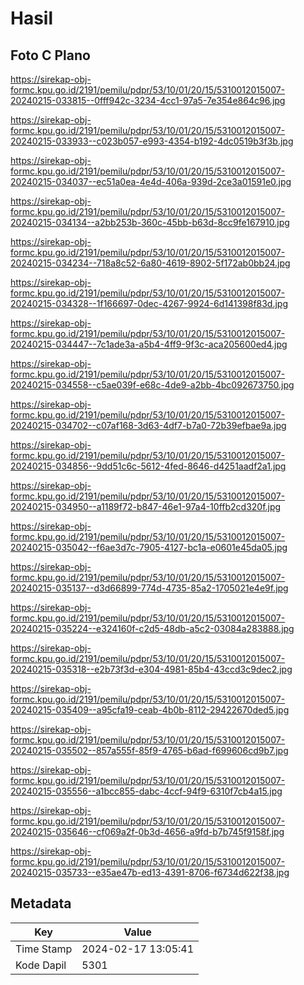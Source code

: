 # Hasil

## Foto C Plano

https://sirekap-obj-formc.kpu.go.id/2191/pemilu/pdpr/53/10/01/20/15/5310012015007-20240215-033815--0fff942c-3234-4cc1-97a5-7e354e864c96.jpg

https://sirekap-obj-formc.kpu.go.id/2191/pemilu/pdpr/53/10/01/20/15/5310012015007-20240215-033933--c023b057-e993-4354-b192-4dc0519b3f3b.jpg

https://sirekap-obj-formc.kpu.go.id/2191/pemilu/pdpr/53/10/01/20/15/5310012015007-20240215-034037--ec51a0ea-4e4d-406a-939d-2ce3a01591e0.jpg

https://sirekap-obj-formc.kpu.go.id/2191/pemilu/pdpr/53/10/01/20/15/5310012015007-20240215-034134--a2bb253b-360c-45bb-b63d-8cc9fe167910.jpg

https://sirekap-obj-formc.kpu.go.id/2191/pemilu/pdpr/53/10/01/20/15/5310012015007-20240215-034234--718a8c52-6a80-4619-8902-5f172ab0bb24.jpg

https://sirekap-obj-formc.kpu.go.id/2191/pemilu/pdpr/53/10/01/20/15/5310012015007-20240215-034328--1f166697-0dec-4267-9924-6d141398f83d.jpg

https://sirekap-obj-formc.kpu.go.id/2191/pemilu/pdpr/53/10/01/20/15/5310012015007-20240215-034447--7c1ade3a-a5b4-4ff9-9f3c-aca205600ed4.jpg

https://sirekap-obj-formc.kpu.go.id/2191/pemilu/pdpr/53/10/01/20/15/5310012015007-20240215-034558--c5ae039f-e68c-4de9-a2bb-4bc092673750.jpg

https://sirekap-obj-formc.kpu.go.id/2191/pemilu/pdpr/53/10/01/20/15/5310012015007-20240215-034702--c07af168-3d63-4df7-b7a0-72b39efbae9a.jpg

https://sirekap-obj-formc.kpu.go.id/2191/pemilu/pdpr/53/10/01/20/15/5310012015007-20240215-034856--9dd51c6c-5612-4fed-8646-d4251aadf2a1.jpg

https://sirekap-obj-formc.kpu.go.id/2191/pemilu/pdpr/53/10/01/20/15/5310012015007-20240215-034950--a1189f72-b847-46e1-97a4-10ffb2cd320f.jpg

https://sirekap-obj-formc.kpu.go.id/2191/pemilu/pdpr/53/10/01/20/15/5310012015007-20240215-035042--f6ae3d7c-7905-4127-bc1a-e0601e45da05.jpg

https://sirekap-obj-formc.kpu.go.id/2191/pemilu/pdpr/53/10/01/20/15/5310012015007-20240215-035137--d3d66899-774d-4735-85a2-1705021e4e9f.jpg

https://sirekap-obj-formc.kpu.go.id/2191/pemilu/pdpr/53/10/01/20/15/5310012015007-20240215-035224--e324160f-c2d5-48db-a5c2-03084a283888.jpg

https://sirekap-obj-formc.kpu.go.id/2191/pemilu/pdpr/53/10/01/20/15/5310012015007-20240215-035318--e2b73f3d-e304-4981-85b4-43ccd3c9dec2.jpg

https://sirekap-obj-formc.kpu.go.id/2191/pemilu/pdpr/53/10/01/20/15/5310012015007-20240215-035409--a95cfa19-ceab-4b0b-8112-29422670ded5.jpg

https://sirekap-obj-formc.kpu.go.id/2191/pemilu/pdpr/53/10/01/20/15/5310012015007-20240215-035502--857a555f-85f9-4765-b6ad-f699606cd9b7.jpg

https://sirekap-obj-formc.kpu.go.id/2191/pemilu/pdpr/53/10/01/20/15/5310012015007-20240215-035556--a1bcc855-dabc-4ccf-94f9-6310f7cb4a15.jpg

https://sirekap-obj-formc.kpu.go.id/2191/pemilu/pdpr/53/10/01/20/15/5310012015007-20240215-035646--cf069a2f-0b3d-4656-a9fd-b7b745f9158f.jpg

https://sirekap-obj-formc.kpu.go.id/2191/pemilu/pdpr/53/10/01/20/15/5310012015007-20240215-035733--e35ae47b-ed13-4391-8706-f6734d622f38.jpg


## Metadata

| Key        | Value               |
| ---------- | ------------------- |
| Time Stamp | 2024-02-17 13:05:41 |
| Kode Dapil | 5301                |



